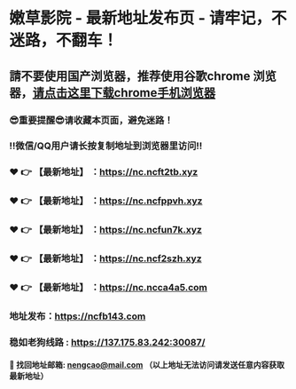 # 嫩草影院 - 最新地址发布页 - 请牢记，不迷路，不翻车！

## 請不要使用国产浏览器，推荐使用谷歌chrome 浏览器，<a href = "https://www.google.cn/chrome/">请点击这里下载chrome手机浏览器</a>

### :sunglasses:重要提醒:sunglasses:请收藏本页面，避免迷路！
### ‼️微信/QQ用户请长按复制地址到浏览器里访问‼️

### :heart: :point_right: 【最新地址】 ：https://nc.ncft2tb.xyz
### :heart: :point_right: 【最新地址】 ：https://nc.ncfppvh.xyz
### :heart: :point_right: 【最新地址】 ：https://nc.ncfun7k.xyz
### :heart: :point_right: 【最新地址】 ：https://nc.ncf2szh.xyz
### :heart: :point_right: 【最新地址】 ：https://nc.ncca4a5.com

### 地址发布：https://ncfb143.com
### 稳如老狗线路 : https://137.175.83.242:30087/

#### :e-mail: __找回地址邮箱: nengcao@mail.com （以上地址无法访问请发送任意内容获取最新地址）__
